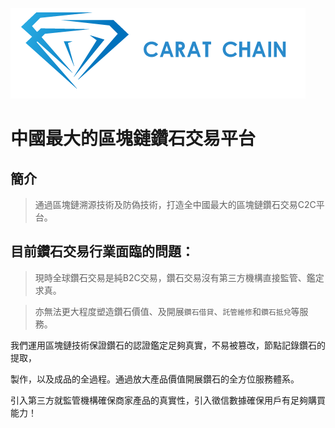 
![CaratChain](https://github.com/blockchain01/CaratChain/blob/master/img/mmexport1531602574304.jpg?raw=true "CaratChain")

# 中國最大的區塊鏈鑽石交易平台

## 簡介

 > 通過區塊鏈溯源技術及防偽技術，打造全中國最大的區塊鏈鑽石交易C2C平台。


## 目前鑽石交易行業面臨的問題：

 > 現時全球鑽石交易是純B2C交易，鑽石交易沒有第三方機構直接監管、鑑定求真。
 
 > 亦無法更大程度塑造鑽石價值、及開展`鑽石借貸`、`託管維修`和`鑽石抵兌`等服務。



我們運用區塊鏈技術保證鑽石的認證鑑定足夠真實，不易被篡改，節點記錄鑽石的提取，

製作，以及成品的全過程。通過放大產品價值開展鑽石的全方位服務體系。

引入第三方就監管機構確保商家產品的真實性，引入徵信數據確保用戶有足夠購買能力！
